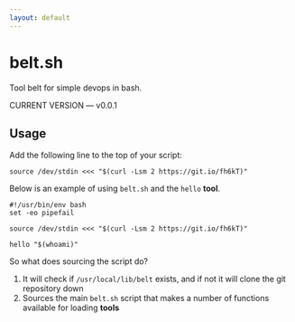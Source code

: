 ```yaml
---
layout: default
---
```


# belt.sh

Tool belt for simple devops in bash.

<div class="alert alert-success">CURRENT VERSION &mdash; v0.0.1</div>

## Usage

Add the following line to the top of your script:

    source /dev/stdin <<< "$(curl -Lsm 2 https://git.io/fh6kT)"

Below is an example of using `belt.sh` and the `hello` **tool**.

    #!/usr/bin/env bash
    set -eo pipefail

    source /dev/stdin <<< "$(curl -Lsm 2 https://git.io/fh6kT)"

    hello "$(whoami)"

So what does sourcing the script do?

1. It will check if `/usr/local/lib/belt` exists, and if not it will clone the
   git repository down
1. Sources the main `belt.sh` script that makes a number of functions available
   for loading **tools**
